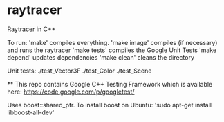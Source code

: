 raytracer
=========

Raytracer in C++


To run:
'make' compiles everything. 
'make image' compiles (if necessary) and runs the raytracer
'make tests' compiles the Google Unit Tests
'make depend' updates dependencies
'make clean' cleans the directory


Unit tests:
./test_Vector3F
./test_Color
./test_Scene



** This repo contains Google C++ Testing Framework which is available here:
https://code.google.com/p/googletest/


Uses boost::shared_ptr. To install boost on Ubuntu:
'sudo apt-get install libboost-all-dev'